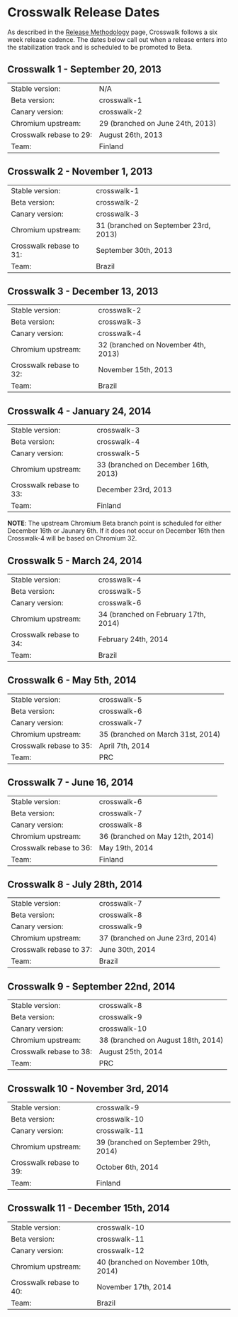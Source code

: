 # Crosswalk Release Dates

As described in the [Release Methodology](#wiki/release-methodology) 
page, Crosswalk follows a six week release cadence. The dates below call out when a release enters into the stabilization track and is scheduled to be promoted to Beta.

## Crosswalk 1 - September 20, 2013
<div class='release'><table>
<tr><td>Stable version:</td><td>N/A</td></tr>
<tr><td>Beta version:</td><td>crosswalk-1</td></tr>
<tr><td>Canary version:</td><td>crosswalk-2</td></tr>
<tr><td>Chromium upstream:</td><td>29 (branched on June 24th, 2013)</td></tr>
<tr><td>Crosswalk rebase to 29:</td><td>August 26th, 2013</td></tr>
<tr><td>Team:</td><td>Finland</td></tr>
</table></div>

## Crosswalk 2 - November 1, 2013
<div class='release'><table>
<tr><td>Stable version:</td><td>crosswalk-1</td></tr>
<tr><td>Beta version:</td><td>crosswalk-2</td></tr>
<tr><td>Canary version:</td><td>crosswalk-3</td></tr>
<tr><td>Chromium upstream:</td><td>31 (branched on September 23rd, 2013)</td></tr>
<tr><td>Crosswalk rebase to 31:</td><td>September 30th, 2013</td></tr>
<tr><td>Team:</td><td>Brazil</td></tr>
</table></div>

## Crosswalk 3 - December 13, 2013
<div class='release'><table>
<tr><td>Stable version:</td><td>crosswalk-2</td></tr>
<tr><td>Beta version:</td><td>crosswalk-3</td></tr>
<tr><td>Canary version:</td><td>crosswalk-4</td></tr>
<tr><td>Chromium upstream:</td><td>32 (branched on November 4th, 2013)</td></tr>
<tr><td>Crosswalk rebase to 32:</td><td>November 15th, 2013</td></tr>
<tr><td>Team:</td><td>Brazil</td></tr>
</table></div>

## Crosswalk 4 - January 24, 2014
<div class='release'><table>
<tr><td>Stable version:</td><td>crosswalk-3</td></tr>
<tr><td>Beta version:</td><td>crosswalk-4</td></tr>
<tr><td>Canary version:</td><td>crosswalk-5</td></tr>
<tr><td>Chromium upstream:</td><td>33 (branched on December 16th, 2013)</td></tr>
<tr><td>Crosswalk rebase to 33:</td><td>December 23rd, 2013</td></tr>
<tr><td>Team:</td><td>Finland</td></tr>
</table></div>

**NOTE**: The upstream Chromium Beta branch point is scheduled for either December 16th or Jaunary 6th. If it 
does not occur on December 16th then Crosswalk-4 will be based on Chromium 32.


## Crosswalk 5 - March 24, 2014
<div class='release'><table>
<tr><td>Stable version:</td><td>crosswalk-4</td></tr>
<tr><td>Beta version:</td><td>crosswalk-5</td></tr>
<tr><td>Canary version:</td><td>crosswalk-6</td></tr>
<tr><td>Chromium upstream:</td><td>34 (branched on February 17th, 2014)</td></tr>
<tr><td>Crosswalk rebase to 34:</td><td>February 24th, 2014</td></tr>
<tr><td>Team:</td><td>Brazil</td></tr>
</table></div>

## Crosswalk 6 - May 5th, 2014
<div class='release'><table>
<tr><td>Stable version:</td><td>crosswalk-5</td></tr>
<tr><td>Beta version:</td><td>crosswalk-6</td></tr>
<tr><td>Canary version:</td><td>crosswalk-7</td></tr>
<tr><td>Chromium upstream:</td><td>35 (branched on March 31st, 2014)</td></tr>
<tr><td>Crosswalk rebase to 35:</td><td>April 7th, 2014</td></tr>
<tr><td>Team:</td><td>PRC</td></tr>
</table></div>

## Crosswalk 7 - June 16, 2014
<div class='release'><table>
<tr><td>Stable version:</td><td>crosswalk-6</td></tr>
<tr><td>Beta version:</td><td>crosswalk-7</td></tr>
<tr><td>Canary version:</td><td>crosswalk-8</td></tr>
<tr><td>Chromium upstream:</td><td>36 (branched on May 12th, 2014)</td></tr>
<tr><td>Crosswalk rebase to 36:</td><td>May 19th, 2014</td></tr>
<tr><td>Team:</td><td>Finland</td></tr>
</table></div>

## Crosswalk 8 - July 28th, 2014
<div class='release'><table>
<tr><td>Stable version:</td><td>crosswalk-7</td></tr>
<tr><td>Beta version:</td><td>crosswalk-8</td></tr>
<tr><td>Canary version:</td><td>crosswalk-9</td></tr>
<tr><td>Chromium upstream:</td><td>37 (branched on June 23rd, 2014)</td></tr>
<tr><td>Crosswalk rebase to 37:</td><td>June 30th, 2014</td></tr>
<tr><td>Team:</td><td>Brazil</td></tr>
</table></div>

## Crosswalk 9 - September 22nd, 2014
<div class='release'><table>
<tr><td>Stable version:</td><td>crosswalk-8</td></tr>
<tr><td>Beta version:</td><td>crosswalk-9</td></tr>
<tr><td>Canary version:</td><td>crosswalk-10</td></tr>
<tr><td>Chromium upstream:</td><td>38 (branched on August 18th, 2014)</td></tr>
<tr><td>Crosswalk rebase to 38:</td><td>August 25th, 2014</td></tr>
<tr><td>Team:</td><td>PRC</td></tr>
</table></div>

## Crosswalk 10 - November 3rd, 2014
<div class='release'><table>
<tr><td>Stable version:</td><td>crosswalk-9</td></tr>
<tr><td>Beta version:</td><td>crosswalk-10</td></tr>
<tr><td>Canary version:</td><td>crosswalk-11</td></tr>
<tr><td>Chromium upstream:</td><td>39 (branched on September 29th, 2014)</td></tr>
<tr><td>Crosswalk rebase to 39:</td><td>October 6th, 2014</td></tr>
<tr><td>Team:</td><td>Finland</td></tr>
</table></div>

## Crosswalk 11 - December 15th, 2014
<div class='release'><table>
<tr><td>Stable version:</td><td>crosswalk-10</td></tr>
<tr><td>Beta version:</td><td>crosswalk-11</td></tr>
<tr><td>Canary version:</td><td>crosswalk-12</td></tr>
<tr><td>Chromium upstream:</td><td>40 (branched on November 10th, 2014)</td></tr>
<tr><td>Crosswalk rebase to 40:</td><td>November 17th, 2014</td></tr>
<tr><td>Team:</td><td>Brazil</td></tr>
</table></div>
